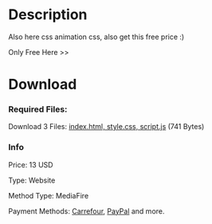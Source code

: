 # Description
Also here css animation css, also get this free price :)

Only Free Here >>

# Download
### Required Files:
Download 3 Files: [index.html, style.css, script.js](https://discord.gg/TUEpaFgqZc) (741 Bytes)
### Info
Price: 13 USD

Type: Website

Method Type: MediaFire

Payment Methods: [Carrefour](https://mercado.carrefour.com/), [PayPal](https://paypal.com) and more.

